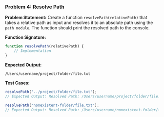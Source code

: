 ### Problem 4: Resolve Path

**Problem Statement:**
Create a function `resolvePath(relativePath)` that takes a relative path as input and resolves it to an absolute path using the `path module`. The function should print the resolved path to the console.

**Function Signature:**
```javascript
function resolvePath(relativePath) {
    // Implementation
}
```

**Expected Output:**

```Resolved Path:
/Users/username/project/folder/file.txt
```

**Test Cases:**

```javascript
resolvePath('../project/folder/file.txt');
// Expected Output: Resolved Path: /Users/username/project/folder/file.txt

resolvePath('nonexistent-folder/file.txt');
// Expected Output: Resolved Path: /Users/username/nonexistent-folder/file.txt
```